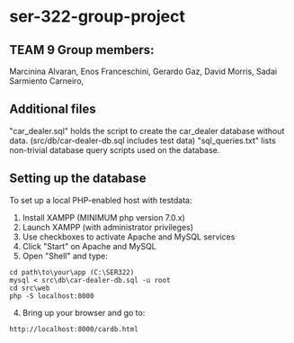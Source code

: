 # ser-322-group-project
## TEAM 9 Group members:
Marcinina Alvaran,
Enos Franceschini,
Gerardo Gaz,
David Morris,
Sadai Sarmiento Carneiro,

## Additional files
"car_dealer.sql" holds the script to create the car_dealer database without data. (src/db/car-dealer-db.sql includes test data)
"sql_queries.txt" lists non-trivial database query scripts used on the database.

## Setting up the database
To set up a local PHP-enabled host with testdata:

1. Install XAMPP (MINIMUM php version 7.0.x)
2. Launch XAMPP (with administrator privileges)
3. Use checkboxes to activate Apache and MySQL services
4. Click "Start" on Apache and MySQL
3. Open "Shell" and type:
```ssh
cd path\to\your\app (C:\SER322)
mysql < src\db\car-dealer-db.sql -u root
cd src\web
php -S localhost:8000
```
4. Bring up your browser and go to:
```
http://localhost:8000/cardb.html
```
